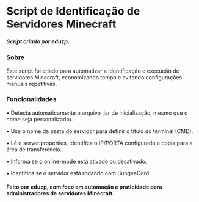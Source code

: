 # Script de Identificação de Servidores Minecraft
##### Script criado por eduzp.

### Sobre
Este script foi criado para automatizar a identificação e execução de servidores Minecraft, economizando tempo e evitando configurações manuais repetitivas.

### Funcionalidades

• Detecta automaticamente o arquivo .jar de inicialização, mesmo que o nome seja personalizado).
     
• Usa o nome da pasta do servidor para definir o título do terminal (CMD).

• Lê o server.properties, identifica o IP/PORTA configurado e copia para a área de transferência.

• Informa se o online-mode está ativado ou desativado.

• Identifica se o servidor está rodando com BungeeCord.


#### Feito por eduzp, com foco em automação e praticidade para administradores de servidores Minecraft.
